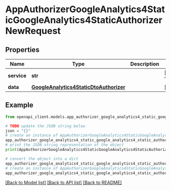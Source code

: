 # AppAuthorizerGoogleAnalytics4StaticGoogleAnalytics4StaticAuthorizerNewRequest


## Properties

Name | Type | Description | Notes
------------ | ------------- | ------------- | -------------
**service** | **str** |  | [optional] [default to 'google_analytics4_static']
**data** | [**GoogleAnalytics4StaticDtoAuthorizer**](GoogleAnalytics4StaticDtoAuthorizer.md) |  | [optional] 

## Example

```python
from openapi_client.models.app_authorizer_google_analytics4_static_google_analytics4_static_authorizer_new_request import AppAuthorizerGoogleAnalytics4StaticGoogleAnalytics4StaticAuthorizerNewRequest

# TODO update the JSON string below
json = "{}"
# create an instance of AppAuthorizerGoogleAnalytics4StaticGoogleAnalytics4StaticAuthorizerNewRequest from a JSON string
app_authorizer_google_analytics4_static_google_analytics4_static_authorizer_new_request_instance = AppAuthorizerGoogleAnalytics4StaticGoogleAnalytics4StaticAuthorizerNewRequest.from_json(json)
# print the JSON string representation of the object
print(AppAuthorizerGoogleAnalytics4StaticGoogleAnalytics4StaticAuthorizerNewRequest.to_json())

# convert the object into a dict
app_authorizer_google_analytics4_static_google_analytics4_static_authorizer_new_request_dict = app_authorizer_google_analytics4_static_google_analytics4_static_authorizer_new_request_instance.to_dict()
# create an instance of AppAuthorizerGoogleAnalytics4StaticGoogleAnalytics4StaticAuthorizerNewRequest from a dict
app_authorizer_google_analytics4_static_google_analytics4_static_authorizer_new_request_from_dict = AppAuthorizerGoogleAnalytics4StaticGoogleAnalytics4StaticAuthorizerNewRequest.from_dict(app_authorizer_google_analytics4_static_google_analytics4_static_authorizer_new_request_dict)
```
[[Back to Model list]](../README.md#documentation-for-models) [[Back to API list]](../README.md#documentation-for-api-endpoints) [[Back to README]](../README.md)



